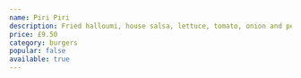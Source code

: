 ```yaml
---
name: Piri Piri
description: Fried halloumi, house salsa, lettuce, tomato, onion and perinaise
price: £9.50
category: burgers
popular: false
available: true
---
```


